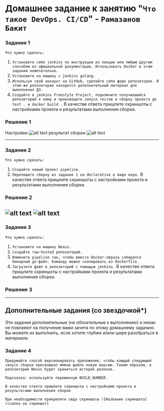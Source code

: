# Домашнее задание к занятию "`Что такое DevOps. СI/СD`" - `Рамазанов Бакит`

### Задание 1

`Что нужно сделать:`

1. `Установите себе jenkins по инструкции из лекции или любым другим способом из официальной документации. Использовать Docker в этом задании нежелательно.`
2. `Установите на машину с jenkins golang.`
3. `Используя свой аккаунт на GitHub, сделайте себе форк репозитория. В этом же репозитории находится дополнительный материал для выполнения ДЗ.`
4. `Создайте в jenkins Freestyle Project, подключите получившийся репозиторий к нему и произведите запуск тестов и сборку проекта go test . и docker build .`
В качестве ответа пришлите скриншоты с настройками проекта и результатами выполнения сборки.
 
### Решение 1
Настройки
![alt text](https://github.com/ramazanbb/netologydevops/blob/main/img/2023-12-24_15-47-38.png)
результат сборки
![alt text](https://github.com/ramazanbb/netologydevops/blob/main/img/2023-12-24_15-48-34.png)

---

### Задание 2

`Что нужно сделать:`

1. `Создайте новый проект pipeline.`
2. `Перепишите сборку из задания 1 на declarative в виде кода.`
В качестве ответа пришлите скриншоты с настройками проекта и результатами выполнения сборки.

### Решение 2
![alt text](img/2.1.png)
![alt text](img/1.1.png)
---

### Задание 3

`Что нужно сделать:`

1. `Установите на машину Nexus.`
2. `Создайте raw-hosted репозиторий.`
3. `Измените pipeline так, чтобы вместо Docker-образа собирался бинарный go-файл. Команду можно скопировать из Dockerfile.`
4. `Загрузите файл в репозиторий с помощью jenkins.`
В качестве ответа пришлите скриншоты с настройками проекта и результатами выполнения сборки.

### Решение 3


---
## Дополнительные задания (со звездочкой*)

Эти задания дополнительные (не обязательные к выполнению) и никак не повлияют на получение вами зачета по этому домашнему заданию. Вы можете их выполнить, если хотите глубже и/или шире разобраться в материале.

### Задание 4 

`Придумайте способ версионировать приложение, чтобы каждый следующий запуск сборки присваивал имени файла новую версию. Таким образом, в репозитории Nexus будет храниться история релизов.`

`Подсказка: используйте переменную BUILD_NUMBER.`

`В качестве ответа пришлите скриншоты с настройками проекта и результатами выполнения сборки`

`При необходимости прикрепитe сюда скриншоты
![Название скриншота](ссылка на скриншот)`
